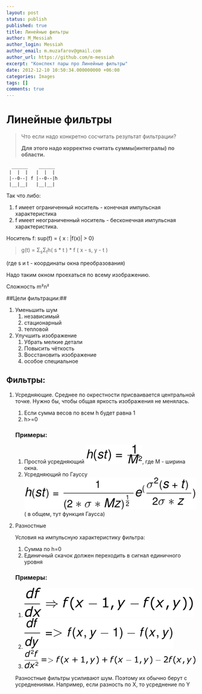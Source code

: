 ```yaml
---
layout: post
status: publish
published: true
title: Линейные фильтры
author: M_Messiah
author_login: Messiah
author_email: m.muzafarov@gmail.com
author_url: https://github.com/m-messiah
excerpt: "Конспект пары про Линейные фильтры"
date: 2012-12-10 10:50:34.000000000 +06:00
categories: Images
tags: []
comments: true
---
```


# Линейные фильтры #

>Что если надо конкретно сосчитать результат фильтрации?
>
> **Для этого надо корректно считать суммы(интегралы) по области.**

```
  ______    ______
 |  |  |   |  |  |
 |--0--| f |--0--|h
 |__|__|   |__|__|
```


Так что либо:

1.	f имеет ограниченный носитель - конечная импульсная характеристика
2.	f имеет неограниченный носитель - бесконечная импульсная характеристика.


Носитель f: sup(f) = { x : |f(x)| &gt; 0}

>g(t) = &Sigma;<sub>s</sub>&Sigma;<sub>t</sub>h( s * t ) * f ( x - s, y - t )

(где s и t - координаты окна преобразования)

Надо таким окном проехаться по всему изображению.

Сложность m&sup2;n&sup2;

##Цели фильтрации:##

1.	Уменьшить шум
	1.	независимый
	2.	стационарный
	3.	тепловой
2.	Улучшить изображение
	1.	Убрать мелкие детали
	2.	Повысить чёткость
	3.	Восстановить изображение
	4.	особое специальное

## Фильтры: ##
1.	Усредняющие.
	Среднее по окрестности присваивается центральной точке.
	Нужно бы, чтобы общая яркость изображения не менялась.
	1.	Если сумма весов по всем h будет равна 1
	2.	h>=0

	### Примеры: ###
	1.	Простой усредняющий
		![H(st)](/img/hst.svg), где M - ширина окна.
	2.	Усредняющий по Гауссу
		![Gauss](/img/hst_gauss.svg) ( в общем, тут функция Гаусса)
2.	Разностные

	Условия на импульсную характеристику фильтра:
	1.	Сумма по h=0
	2.	Единичный скачок должен переходить в сигнал единичного уровня

	### Примеры: ###
	1.	![1](/img/simple_diff1.svg)
	2.	![2](/img/simple_diff2.svg)
	3.	![3](/img/simple_diff3.svg)

	Разностные фильтры усиливают шум. Поэтому их обычно берут с усреднениями.
	Например, если разность по X, то усреднение по Y

